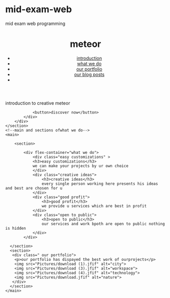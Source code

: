 # mid-exam-web
mid exam web programming
<!DOCTYPE html>
<html lang="en">
<head>
    <meta charset="UTF-8">
    <meta name="viewport" content="width=device-width, initial-scale=1.0">
    <title>meteor</title>
    <link rel="stylesheet" href="style.css">
    
</head>
<body>
    <header>
      <h1>meteor</h1>
        <nav>
            <ul>
                <li><a href="#introduction">introduction</a></li>
                <li><a href="#what we do">what we do</a></li>
                <li><a href="#our portfolio">our portfolio</a></li>
                <li><a href="#our blog posts">our blog posts</a></li>
                <li><a href="#contact us"contact us></a></li>
            </ul>
        </nav>
    </header>
    <!--intro section-->
    <section>
        <div class="introduction">
            <div>
                <p>introduction to creative meteor</p>
                
                <button>discover now</button>
            </div>
        </div>
    </section>
    <!--main and sections ofwhat we do-->
    <main>
        
        <section>
        
            <div flex-container="what we do">
                <div class="easy customizations" > 
                <h3>easy customizations</h3>
                we can make your projects by ur own choice 
                </div>
                <div class="creative ideas">
                    <h3>creative ideas</h3>
                    every single person working here presents his ideas and best are chosen for u
                </div>
                <div class="good profit">
                    <h3>good profit</h3>
                    we provide u services which are best in profit
                </div>
                <div class="open to public"> 
                    <h3>open to public</h3>
                    our services and work bpoth are open to public nothing is hidden
                </div>
            </div>
       
      </section>
      <section>
       <div class=" our portfolio">
        <p>our portfolio has dispayed the best work of ourprojects</p>
        <img src="Pictures/download (1).jfif" alt="city">
        <img src="Pictures/download (3).jfif" alt="workspace">
        <img src="Pictures/download (4).jfif" alt="technology">
        <img src="Pictures/download.jfif" alt="nature">
       </div>
      </section>
    </main>


</div>
</body>
</html>
